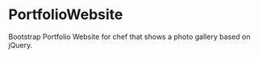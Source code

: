 # PortfolioWebsite
Bootstrap Portfolio Website for chef that shows a photo gallery based on jQuery.
